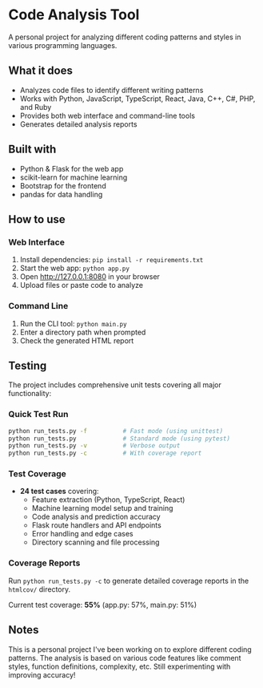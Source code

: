 # Code Analysis Tool

A personal project for analyzing different coding patterns and styles in various programming languages.

## What it does

- Analyzes code files to identify different writing patterns
- Works with Python, JavaScript, TypeScript, React, Java, C++, C#, PHP, and Ruby
- Provides both web interface and command-line tools
- Generates detailed analysis reports

## Built with

- Python & Flask for the web app
- scikit-learn for machine learning
- Bootstrap for the frontend
- pandas for data handling

## How to use

### Web Interface

1. Install dependencies: `pip install -r requirements.txt`
2. Start the web app: `python app.py`
3. Open http://127.0.0.1:8080 in your browser
4. Upload files or paste code to analyze

### Command Line

1. Run the CLI tool: `python main.py`
2. Enter a directory path when prompted
3. Check the generated HTML report

## Testing

The project includes comprehensive unit tests covering all major functionality:

### Quick Test Run

```bash
python run_tests.py -f          # Fast mode (using unittest)
python run_tests.py             # Standard mode (using pytest)
python run_tests.py -v          # Verbose output
python run_tests.py -c          # With coverage report
```

### Test Coverage

- **24 test cases** covering:
  - Feature extraction (Python, TypeScript, React)
  - Machine learning model setup and training
  - Code analysis and prediction accuracy
  - Flask route handlers and API endpoints
  - Error handling and edge cases
  - Directory scanning and file processing

### Coverage Reports

Run `python run_tests.py -c` to generate detailed coverage reports in the `htmlcov/` directory.

Current test coverage: **55%** (app.py: 57%, main.py: 51%)

## Notes

This is a personal project I've been working on to explore different coding patterns. The analysis is based on various code features like comment styles, function definitions, complexity, etc. Still experimenting with improving accuracy!

<!-- Development Note: I have extensively used AI assistance for developing this code,
     including architecture design, implementation, testing, and documentation.
     This project serves as both a learning exercise and a practical tool. -->
